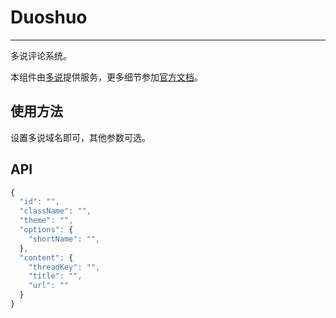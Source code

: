 # Duoshuo
---

多说评论系统。

<div class="am-alert am-alert-warning">
  本组件由<a href="http://dev.duoshuo.com/" target="_blank">多说</a>提供服务，更多细节参加<a href="http://dev.duoshuo.com/docs" target="_blank">官方文档</a>。
</div>

## 使用方法

设置多说域名即可，其他参数可选。

## API

```javascript
{
  "id": "",
  "className": "",
  "theme": "",
  "options": {
    "shortName": "",
  },
  "content": {
    "threadKey": "",
    "title": "",
    "url": ""
  }
}
```
